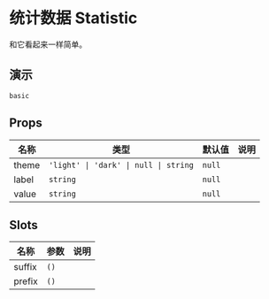 # 统计数据 Statistic
和它看起来一样简单。
## 演示
```demo
basic
```
## Props
|名称|类型|默认值|说明|
|-|-|-|-|
|theme|`'light' \| 'dark' \| null \| string`|`null`||
|label|`string`|`null`||
|value|`string`|`null`||

## Slots
|名称|参数|说明|
|-|-|-|
|suffix|`()`||
|prefix|`()`||